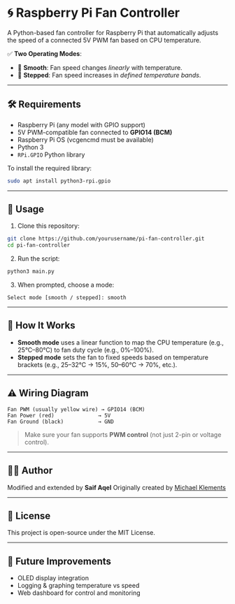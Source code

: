 # 🌀 Raspberry Pi Fan Controller

A Python-based fan controller for Raspberry Pi that automatically adjusts the speed of a connected 5V PWM fan based on CPU temperature.

✅ **Two Operating Modes**:
- 🔄 **Smooth**: Fan speed changes *linearly* with temperature.
- 📶 **Stepped**: Fan speed increases in *defined temperature bands*.

---

## 🛠️ Requirements

- Raspberry Pi (any model with GPIO support)
- 5V PWM-compatible fan connected to **GPIO14 (BCM)**
- Raspberry Pi OS (vcgencmd must be available)
- Python 3
- `RPi.GPIO` Python library

To install the required library:
```bash
sudo apt install python3-rpi.gpio
```

---

## 🚀 Usage

1. Clone this repository:
```bash
git clone https://github.com/yourusername/pi-fan-controller.git
cd pi-fan-controller
```

2. Run the script:
```bash
python3 main.py
```

3. When prompted, choose a mode:
```
Select mode [smooth / stepped]: smooth
```

---

## 🧠 How It Works

- **Smooth mode** uses a linear function to map the CPU temperature (e.g., 25°C–80°C) to fan duty cycle (e.g., 0%–100%).
- **Stepped mode** sets the fan to fixed speeds based on temperature brackets (e.g., 25–32°C → 15%, 50–60°C → 70%, etc.).

---

## ⚠️ Wiring Diagram

```
Fan PWM (usually yellow wire) → GPIO14 (BCM)
Fan Power (red)              → 5V
Fan Ground (black)           → GND
```

> Make sure your fan supports **PWM control** (not just 2-pin or voltage control).

---

## 👨‍💻 Author

Modified and extended by **Saif Aqel**
Originally created by [Michael Klements](https://www.the-diy-life.com/connecting-a-pwm-fan-to-a-raspberry-pi/)

---

## 📄 License

This project is open-source under the MIT License.

---

## 🧪 Future Improvements

- OLED display integration
- Logging & graphing temperature vs speed
- Web dashboard for control and monitoring
